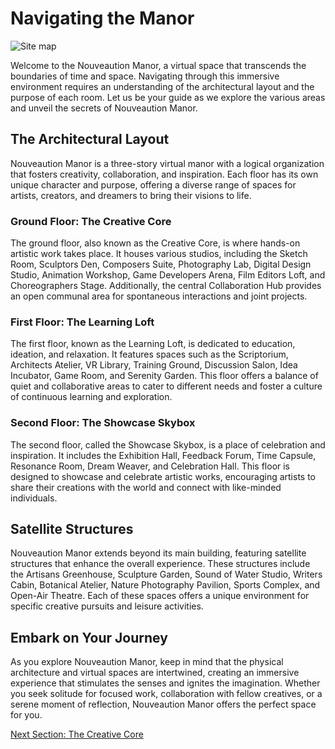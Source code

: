 # Navigating the Manor

![Site map](/img/maps/sitemap.png)

Welcome to the Nouveaution Manor, a virtual space that transcends the boundaries of time and space. Navigating through this immersive environment requires an understanding of the architectural layout and the purpose of each room. Let us be your guide as we explore the various areas and unveil the secrets of Nouveaution Manor.


## The Architectural Layout

Nouveaution Manor is a three-story virtual manor with a logical organization that fosters creativity, collaboration, and inspiration. Each floor has its own unique character and purpose, offering a diverse range of spaces for artists, creators, and dreamers to bring their visions to life.

### Ground Floor: The Creative Core

The ground floor, also known as the Creative Core, is where hands-on artistic work takes place. It houses various studios, including the Sketch Room, Sculptors Den, Composers Suite, Photography Lab, Digital Design Studio, Animation Workshop, Game Developers Arena, Film Editors Loft, and Choreographers Stage. Additionally, the central Collaboration Hub provides an open communal area for spontaneous interactions and joint projects.

### First Floor: The Learning Loft

The first floor, known as the Learning Loft, is dedicated to education, ideation, and relaxation. It features spaces such as the Scriptorium, Architects Atelier, VR Library, Training Ground, Discussion Salon, Idea Incubator, Game Room, and Serenity Garden. This floor offers a balance of quiet and collaborative areas to cater to different needs and foster a culture of continuous learning and exploration.

### Second Floor: The Showcase Skybox

The second floor, called the Showcase Skybox, is a place of celebration and inspiration. It includes the Exhibition Hall, Feedback Forum, Time Capsule, Resonance Room, Dream Weaver, and Celebration Hall. This floor is designed to showcase and celebrate artistic works, encouraging artists to share their creations with the world and connect with like-minded individuals.

## Satellite Structures

Nouveaution Manor extends beyond its main building, featuring satellite structures that enhance the overall experience. These structures include the Artisans Greenhouse, Sculpture Garden, Sound of Water Studio, Writers Cabin, Botanical Atelier, Nature Photography Pavilion, Sports Complex, and Open-Air Theatre. Each of these spaces offers a unique environment for specific creative pursuits and leisure activities.

## Embark on Your Journey

As you explore Nouveaution Manor, keep in mind that the physical architecture and virtual spaces are intertwined, creating an immersive experience that stimulates the senses and ignites the imagination. Whether you seek solitude for focused work, collaboration with fellow creatives, or a serene moment of reflection, Nouveaution Manor offers the perfect space for you.

[Next Section: The Creative Core](../03-the-creative-core/Index.md)
